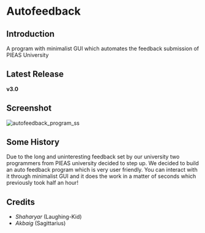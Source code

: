 # Autofeedback

## Introduction
A program with minimalist GUI which automates the feedback submission of PIEAS University

## Latest Release
**v3.0**

## Screenshot
![autofeedback_program_ss](https://i.imgur.com/7tgygpk.jpg)

## Some History
Due to the long and uninteresting feedback set by our university two programmers from PIEAS university decided to step up. 
We decided to build an auto feedback program which is very user friendly. You can interact with it through minimalist GUI and 
it does the work in a matter of seconds which previously took half an hour!

## Credits

- *Shaharyar* (Laughing-Kid)
- *Akbaig* (Sagittarius)
